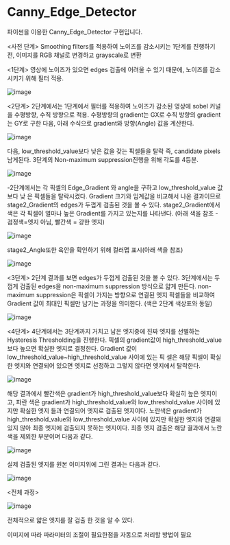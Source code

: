 # Canny_Edge_Detector
파이썬을 이용한 Canny_Edge_Detector 구현입니다.

<사전 단계>
Smoothing filters를 적용하여 노이즈를 감소시키는 1단계를 진행하기 전, 이미지를 RGB 채널로 변경하고 grayscale로 변환

<1단계>
영상에 노이즈가 있으면 edges 검출에 어려울 수 있기 때문에, 노이즈를 감소시키기 위해 필터 적용.

![image](https://user-images.githubusercontent.com/63800086/146578551-709b3435-6e59-4b91-aa94-939ec11e091e.png)


<2단계>
2단계에서는 1단계에서 필터를 적용하여 노이즈가 감소된 영상에 sobel 커널을 수평방향, 수직 방향으로 적용.
수평방향의 gradient는 GX로 수직 방향의 gradient는 GY로 구한 다음, 아래 수식으로 gradient와 방향(Angle) 값을 계산한다. 

![image](https://user-images.githubusercontent.com/63800086/146578496-4568306f-b251-45d6-8659-470e15aa3e8a.png)

다음, low_threshold_value보다 낮은 값을 갖는 픽셀들을 탈락 즉, candidate pixels 남게된다.
3단계의 Non-maximum suppression진행을 위해 각도를 4등분.

![image](https://user-images.githubusercontent.com/63800086/146578997-30951cbc-e2d5-4893-9a20-8a8dc135e93b.png)


-2단계에서는 각 픽셀의 Edge_Gradient 와 angle을 구하고 low_threshold_value 값 보다 낮
은 픽셀들을 탈락시켰다. Gradient 크기와 임계값을 비교해서 나온 결과이므로
stage2_Gradient의 edges가 두껍게 검출된 것을 볼 수 있다. stage2_Gradient에서 색은 각
픽셀이 얼마나 높은 Gradient를 가지고 있는지를 나타낸다. (아래 색을 참조 -검정색=엣지 아님, 빨간색 = 강한 엣지)

![image](https://user-images.githubusercontent.com/63800086/146579133-20479728-dbbb-4de3-b567-0506ad5ce648.png)


stage2_Angle또한 육안을 확인하기 위해 컬러맵 표시(아래 색을 참조)

![image](https://user-images.githubusercontent.com/63800086/146579239-fd76275c-893d-43c1-a07a-a69c28e9fda0.png)



<3단계>
2단계 결과를 보면 edges가 두껍게 검출된 것을 볼 수 있다. 3단계에서는 두껍게 검출된
edges을 non-maximum suppression 방식으로 얇게 만든다. non-maximum suppression은 픽셀이
가지는 방향으로 연결된 엣지 픽셀들을 비교하여 Gradient 값이 최대인 픽셀만 남기는 과정을 의미한다. (색은 2단계 색상표와 동일)

![image](https://user-images.githubusercontent.com/63800086/146579463-7f069f40-f5b4-484f-aa54-a70eb931553a.png)

<4단계>
4단계에서는 3단계까지 거치고 남은 엣지중에 진짜 엣지를 선별하는 Hysteresis 
Thresholding을 진행한다. 픽셀의 gradient값이 high_threshold_value보다 높으면 확실한
엣지로 결정한다. Gradient 값이 low_threshold_value~high_threshold_value 사이에 있는 픽
셀은 해당 픽셀이 확실한 엣지와 연결되어 있으면 엣지로 선정하고 그렇지 않다면 엣지에서 탈락한다.

![image](https://user-images.githubusercontent.com/63800086/146579750-33a6674f-01b5-4060-8c60-f7b8df42f45b.png)

해당 결과에서 빨간색은 gradient가 high_threshold_value보다 확실히 높은 엣지이고, 파란
색은 gradient가 high_threshold_value와 low_threshold_value 사이에 있지만 확실한 엣지
들과 연결되어 엣지로 검출된 엣지이다. 노란색은 gradient가 high_threshold_value와
low_threshold_value 사이에 있지만 확실한 엣지와 연결돼있지 않아 최종 엣지에 검출되지
못하는 엣지이다. 최종 엣지 검출은 해당 결과에서 노란색을 제외한 부분이며 다음과 같다.

![image](https://user-images.githubusercontent.com/63800086/146579875-24af15c4-a136-4bba-a732-62100955244f.png)


실제 검출된 엣지를 원본 이미지위에 그린 결과는 다음과 같다.

![image](https://user-images.githubusercontent.com/63800086/146579994-8179acf4-826e-44b1-a8aa-decc45bd9d84.png)

<전체 과정>

![image](https://user-images.githubusercontent.com/63800086/146580295-0b9316b8-e5d9-43ab-a93d-fd3bfb709f0f.png)

전체적으로 얇은 엣지를 잘 검출 한 것을 알 수 있다.

이미지에 따라 파라미터의 조절이 필요한점을 자동으로 처리할 방법이 필요
